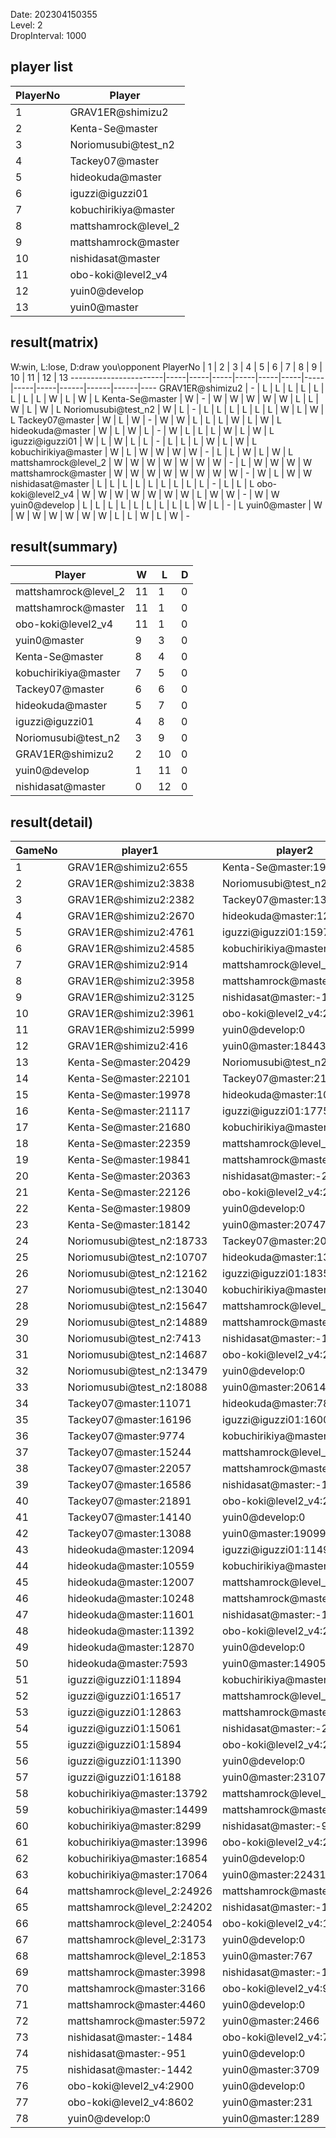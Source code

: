 Date: 202304150355  
Level: 2  
DropInterval: 1000  
## player list
PlayerNo  |  Player
----------|----------------------
1         |  GRAV1ER@shimizu2
2         |  Kenta-Se@master
3         |  Noriomusubi@test_n2
4         |  Tackey07@master
5         |  hideokuda@master
6         |  iguzzi@iguzzi01
7         |  kobuchirikiya@master
8         |  mattshamrock@level_2
9         |  mattshamrock@master
10        |  nishidasat@master
11        |  obo-koki@level2_v4
12        |  yuin0@develop
13        |  yuin0@master
## result(matrix)
W:win, L:lose, D:draw
you\opponent PlayerNo  |  1  |  2  |  3  |  4  |  5  |  6  |  7  |  8  |  9  |  10  |  11  |  12  |  13
-----------------------|-----|-----|-----|-----|-----|-----|-----|-----|-----|------|------|------|----
GRAV1ER@shimizu2       |  -  |  L  |  L  |  L  |  L  |  L  |  L  |  L  |  L  |  W   |  L   |  W   |  L
Kenta-Se@master        |  W  |  -  |  W  |  W  |  W  |  W  |  W  |  L  |  L  |  W   |  L   |  W   |  L
Noriomusubi@test_n2    |  W  |  L  |  -  |  L  |  L  |  L  |  L  |  L  |  L  |  W   |  L   |  W   |  L
Tackey07@master        |  W  |  L  |  W  |  -  |  W  |  W  |  L  |  L  |  L  |  W   |  L   |  W   |  L
hideokuda@master       |  W  |  L  |  W  |  L  |  -  |  W  |  L  |  L  |  L  |  W   |  L   |  W   |  L
iguzzi@iguzzi01        |  W  |  L  |  W  |  L  |  L  |  -  |  L  |  L  |  L  |  W   |  L   |  W   |  L
kobuchirikiya@master   |  W  |  L  |  W  |  W  |  W  |  W  |  -  |  L  |  L  |  W   |  L   |  W   |  L
mattshamrock@level_2   |  W  |  W  |  W  |  W  |  W  |  W  |  W  |  -  |  L  |  W   |  W   |  W   |  W
mattshamrock@master    |  W  |  W  |  W  |  W  |  W  |  W  |  W  |  W  |  -  |  W   |  L   |  W   |  W
nishidasat@master      |  L  |  L  |  L  |  L  |  L  |  L  |  L  |  L  |  L  |  -   |  L   |  L   |  L
obo-koki@level2_v4     |  W  |  W  |  W  |  W  |  W  |  W  |  W  |  L  |  W  |  W   |  -   |  W   |  W
yuin0@develop          |  L  |  L  |  L  |  L  |  L  |  L  |  L  |  L  |  L  |  W   |  L   |  -   |  L
yuin0@master           |  W  |  W  |  W  |  W  |  W  |  W  |  W  |  L  |  L  |  W   |  L   |  W   |  -
## result(summary)
Player                |  W   |  L   |  D
----------------------|------|------|---
mattshamrock@level_2  |  11  |  1   |  0
mattshamrock@master   |  11  |  1   |  0
obo-koki@level2_v4    |  11  |  1   |  0
yuin0@master          |  9   |  3   |  0
Kenta-Se@master       |  8   |  4   |  0
kobuchirikiya@master  |  7   |  5   |  0
Tackey07@master       |  6   |  6   |  0
hideokuda@master      |  5   |  7   |  0
iguzzi@iguzzi01       |  4   |  8   |  0
Noriomusubi@test_n2   |  3   |  9   |  0
GRAV1ER@shimizu2      |  2   |  10  |  0
yuin0@develop         |  1   |  11  |  0
nishidasat@master     |  0   |  12  |  0
## result(detail)
GameNo  |  player1                     |  player2
--------|------------------------------|----------------------------
1       |  GRAV1ER@shimizu2:655        |  Kenta-Se@master:19238
2       |  GRAV1ER@shimizu2:3838       |  Noriomusubi@test_n2:9363
3       |  GRAV1ER@shimizu2:2382       |  Tackey07@master:13338
4       |  GRAV1ER@shimizu2:2670       |  hideokuda@master:12371
5       |  GRAV1ER@shimizu2:4761       |  iguzzi@iguzzi01:15972
6       |  GRAV1ER@shimizu2:4585       |  kobuchirikiya@master:16595
7       |  GRAV1ER@shimizu2:914        |  mattshamrock@level_2:25623
8       |  GRAV1ER@shimizu2:3958       |  mattshamrock@master:25211
9       |  GRAV1ER@shimizu2:3125       |  nishidasat@master:-1397
10      |  GRAV1ER@shimizu2:3961       |  obo-koki@level2_v4:22381
11      |  GRAV1ER@shimizu2:5999       |  yuin0@develop:0
12      |  GRAV1ER@shimizu2:416        |  yuin0@master:18443
13      |  Kenta-Se@master:20429       |  Noriomusubi@test_n2:17037
14      |  Kenta-Se@master:22101       |  Tackey07@master:21529
15      |  Kenta-Se@master:19978       |  hideokuda@master:10008
16      |  Kenta-Se@master:21117       |  iguzzi@iguzzi01:17758
17      |  Kenta-Se@master:21680       |  kobuchirikiya@master:17252
18      |  Kenta-Se@master:22359       |  mattshamrock@level_2:25096
19      |  Kenta-Se@master:19841       |  mattshamrock@master:24566
20      |  Kenta-Se@master:20363       |  nishidasat@master:-2024
21      |  Kenta-Se@master:22126       |  obo-koki@level2_v4:23816
22      |  Kenta-Se@master:19809       |  yuin0@develop:0
23      |  Kenta-Se@master:18142       |  yuin0@master:20747
24      |  Noriomusubi@test_n2:18733   |  Tackey07@master:20854
25      |  Noriomusubi@test_n2:10707   |  hideokuda@master:13919
26      |  Noriomusubi@test_n2:12162   |  iguzzi@iguzzi01:18352
27      |  Noriomusubi@test_n2:13040   |  kobuchirikiya@master:16685
28      |  Noriomusubi@test_n2:15647   |  mattshamrock@level_2:23446
29      |  Noriomusubi@test_n2:14889   |  mattshamrock@master:25134
30      |  Noriomusubi@test_n2:7413    |  nishidasat@master:-1423
31      |  Noriomusubi@test_n2:14687   |  obo-koki@level2_v4:21020
32      |  Noriomusubi@test_n2:13479   |  yuin0@develop:0
33      |  Noriomusubi@test_n2:18088   |  yuin0@master:20614
34      |  Tackey07@master:11071       |  hideokuda@master:7863
35      |  Tackey07@master:16196       |  iguzzi@iguzzi01:16003
36      |  Tackey07@master:9774        |  kobuchirikiya@master:12618
37      |  Tackey07@master:15244       |  mattshamrock@level_2:25570
38      |  Tackey07@master:22057       |  mattshamrock@master:25266
39      |  Tackey07@master:16586       |  nishidasat@master:-1603
40      |  Tackey07@master:21891       |  obo-koki@level2_v4:25108
41      |  Tackey07@master:14140       |  yuin0@develop:0
42      |  Tackey07@master:13088       |  yuin0@master:19099
43      |  hideokuda@master:12094      |  iguzzi@iguzzi01:11494
44      |  hideokuda@master:10559      |  kobuchirikiya@master:16462
45      |  hideokuda@master:12007      |  mattshamrock@level_2:25607
46      |  hideokuda@master:10248      |  mattshamrock@master:24653
47      |  hideokuda@master:11601      |  nishidasat@master:-1504
48      |  hideokuda@master:11392      |  obo-koki@level2_v4:21435
49      |  hideokuda@master:12870      |  yuin0@develop:0
50      |  hideokuda@master:7593       |  yuin0@master:14905
51      |  iguzzi@iguzzi01:11894       |  kobuchirikiya@master:14009
52      |  iguzzi@iguzzi01:16517       |  mattshamrock@level_2:25631
53      |  iguzzi@iguzzi01:12863       |  mattshamrock@master:19174
54      |  iguzzi@iguzzi01:15061       |  nishidasat@master:-2046
55      |  iguzzi@iguzzi01:15894       |  obo-koki@level2_v4:23201
56      |  iguzzi@iguzzi01:11390       |  yuin0@develop:0
57      |  iguzzi@iguzzi01:16188       |  yuin0@master:23107
58      |  kobuchirikiya@master:13792  |  mattshamrock@level_2:25022
59      |  kobuchirikiya@master:14499  |  mattshamrock@master:25250
60      |  kobuchirikiya@master:8299   |  nishidasat@master:-922
61      |  kobuchirikiya@master:13996  |  obo-koki@level2_v4:23643
62      |  kobuchirikiya@master:16854  |  yuin0@develop:0
63      |  kobuchirikiya@master:17064  |  yuin0@master:22431
64      |  mattshamrock@level_2:24926  |  mattshamrock@master:25958
65      |  mattshamrock@level_2:24202  |  nishidasat@master:-1523
66      |  mattshamrock@level_2:24054  |  obo-koki@level2_v4:15384
67      |  mattshamrock@level_2:3173   |  yuin0@develop:0
68      |  mattshamrock@level_2:1853   |  yuin0@master:767
69      |  mattshamrock@master:3998    |  nishidasat@master:-1943
70      |  mattshamrock@master:3166    |  obo-koki@level2_v4:9261
71      |  mattshamrock@master:4460    |  yuin0@develop:0
72      |  mattshamrock@master:5972    |  yuin0@master:2466
73      |  nishidasat@master:-1484     |  obo-koki@level2_v4:7952
74      |  nishidasat@master:-951      |  yuin0@develop:0
75      |  nishidasat@master:-1442     |  yuin0@master:3709
76      |  obo-koki@level2_v4:2900     |  yuin0@develop:0
77      |  obo-koki@level2_v4:8602     |  yuin0@master:231
78      |  yuin0@develop:0             |  yuin0@master:1289
